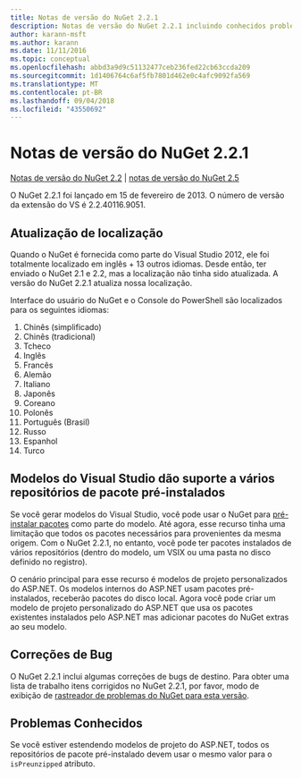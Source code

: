 ```yaml
---
title: Notas de versão do NuGet 2.2.1
description: Notas de versão do NuGet 2.2.1 incluindo conhecidos problemas, correções de bugs, recursos adicionados e DCRs.
author: karann-msft
ms.author: karann
ms.date: 11/11/2016
ms.topic: conceptual
ms.openlocfilehash: abbd3a9d9c51132477ceb236fed22cb63ccda209
ms.sourcegitcommit: 1d1406764c6af5fb7801d462e0c4afc9092fa569
ms.translationtype: MT
ms.contentlocale: pt-BR
ms.lasthandoff: 09/04/2018
ms.locfileid: "43550692"
---
```

# <a name="nuget-221-release-notes"></a>Notas de versão do NuGet 2.2.1

[Notas de versão do NuGet 2.2](../release-notes/nuget-2.2.md) | [notas de versão do NuGet 2.5](../release-notes/nuget-2.5.md)

O NuGet 2.2.1 foi lançado em 15 de fevereiro de 2013.  O número de versão da extensão do VS é 2.2.40116.9051.

## <a name="localization-refresh"></a>Atualização de localização
Quando o NuGet é fornecida como parte do Visual Studio 2012, ele foi totalmente localizado em inglês + 13 outros idiomas.  Desde então, ter enviado o NuGet 2.1 e 2.2, mas a localização não tinha sido atualizada.  A versão do NuGet 2.2.1 atualiza nossa localização.

Interface do usuário do NuGet e o Console do PowerShell são localizados para os seguintes idiomas:

1. Chinês (simplificado)
1. Chinês (tradicional)
1. Tcheco
1. Inglês
1. Francês
1. Alemão
1. Italiano
1. Japonês
1. Coreano
1. Polonês
1. Português (Brasil)
1. Russo
1. Espanhol
1. Turco

## <a name="visual-studio-templates-support-multiple-preinstalled-package-repositories"></a>Modelos do Visual Studio dão suporte a vários repositórios de pacote pré-instalados
Se você gerar modelos do Visual Studio, você pode usar o NuGet para [pré-instalar pacotes](../visual-studio-extensibility/visual-studio-templates.md) como parte do modelo.  Até agora, esse recurso tinha uma limitação que todos os pacotes necessários para provenientes da mesma origem.  Com o NuGet 2.2.1, no entanto, você pode ter pacotes instalados de vários repositórios (dentro do modelo, um VSIX ou uma pasta no disco definido no registro).

O cenário principal para esse recurso é modelos de projeto personalizados do ASP.NET.  Os modelos internos do ASP.NET usam pacotes pré-instalados, receberão pacotes do disco local.  Agora você pode criar um modelo de projeto personalizado do ASP.NET que usa os pacotes existentes instalados pelo ASP.NET mas adicionar pacotes do NuGet extras ao seu modelo.

## <a name="bug-fixes"></a>Correções de Bug
O NuGet 2.2.1 inclui algumas correções de bugs de destino. Para obter uma lista de trabalho itens corrigidos no NuGet 2.2.1, por favor, modo de exibição de [rastreador de problemas do NuGet para esta versão](http://nuget.codeplex.com/workitem/list/advanced?keyword=&status=Closed&type=All&priority=All&release=NuGet%202.2.1&assignedTo=All&component=All&sortField=LastUpdatedDate&sortDirection=Descending&page=0).


## <a name="known-issues"></a>Problemas Conhecidos

Se você estiver estendendo modelos de projeto do ASP.NET, todos os repositórios de pacote pré-instalado devem usar o mesmo valor para o `isPreunzipped` atributo.
